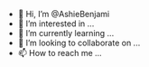 - 👋 Hi, I’m @AshieBenjami
- 👀 I’m interested in ...
- 🌱 I’m currently learning ...
- 💞️ I’m looking to collaborate on ...
- 📫 How to reach me ...

<!---
AshieBenjami/AshieBenjami is a ✨ special ✨ repository because its `README.md` (this file) appears on your GitHub profile.
You can click the Preview link to take a look at your changes.
--->
